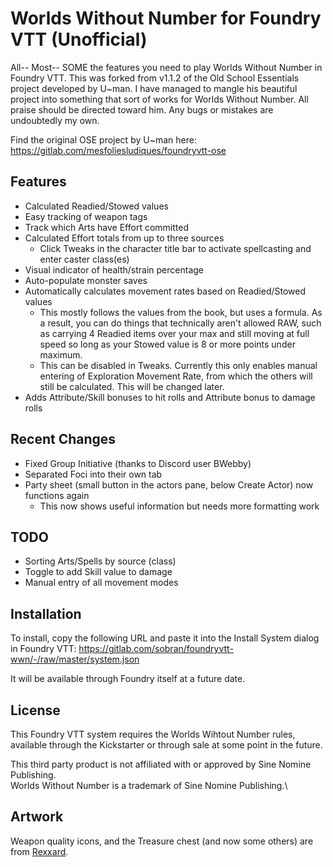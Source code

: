 # Worlds Without Number for Foundry VTT (Unofficial)
All-- Most-- SOME the features you need to play Worlds Without Number in Foundry VTT. This was forked from v1.1.2 of the Old School Essentials project developed by U~man. I have managed to mangle his beautiful project into something that sort of works for Worlds Without Number. All praise should be directed toward him. Any bugs or mistakes are undoubtedly my own.

Find the original OSE project by U~man here: https://gitlab.com/mesfoliesludiques/foundryvtt-ose
## Features
* Calculated Readied/Stowed values
* Easy tracking of weapon tags
* Track which Arts have Effort committed
* Calculated Effort totals from up to three sources
    * Click Tweaks in the character title bar to activate spellcasting and enter caster class(es)
* Visual indicator of health/strain percentage
* Auto-populate monster saves
* Automatically calculates movement rates based on Readied/Stowed values
    * This mostly follows the values from the book, but uses a formula. As a result, you can do things that technically aren't allowed RAW, such as carrying 4 Readied items over your max and still moving at full speed so long as your Stowed value is 8 or more points under maximum.
    * This can be disabled in Tweaks. Currently this only enables manual entering of Exploration Movement Rate, from which the others will still be calculated. This will be changed later.
* Adds Attribute/Skill bonuses to hit rolls and Attribute bonus to damage rolls

## Recent Changes
* Fixed Group Initiative (thanks to Discord user BWebby)
* Separated Foci into their own tab
* Party sheet (small button in the actors pane, below Create Actor) now functions again
    * This now shows useful information but needs more formatting work
    
## TODO
* Sorting Arts/Spells by source (class)
* Toggle to add Skill value to damage
* Manual entry of all movement modes
## Installation
To install, copy the following URL and paste it into the Install System dialog in Foundry VTT:
https://gitlab.com/sobran/foundryvtt-wwn/-/raw/master/system.json

It will be available through Foundry itself at a future date.

## License
This Foundry VTT system requires the Worlds Wihtout Number rules, available through the Kickstarter or through sale at some point in the future.

This third party product is not affiliated with or approved by Sine Nomine Publishing. \
Worlds Without Number is a trademark of Sine Nomine Publishing.\

## Artwork
Weapon quality icons, and the Treasure chest (and now some others) are from [Rexxard](https://assetstore.unity.com/packages/2d/gui/icons/flat-skills-icons-82713).